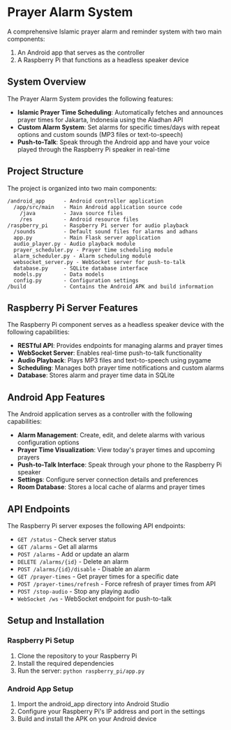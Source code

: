 # Prayer Alarm System

A comprehensive Islamic prayer alarm and reminder system with two main components:
1. An Android app that serves as the controller
2. A Raspberry Pi that functions as a headless speaker device

## System Overview

The Prayer Alarm System provides the following features:

- **Islamic Prayer Time Scheduling**: Automatically fetches and announces prayer times for Jakarta, Indonesia using the Aladhan API
- **Custom Alarm System**: Set alarms for specific times/days with repeat options and custom sounds (MP3 files or text-to-speech)
- **Push-to-Talk**: Speak through the Android app and have your voice played through the Raspberry Pi speaker in real-time

## Project Structure

The project is organized into two main components:

```
/android_app      - Android controller application
  /app/src/main   - Main Android application source code
    /java         - Java source files
    /res          - Android resource files
/raspberry_pi     - Raspberry Pi server for audio playback
  /sounds         - Default sound files for alarms and adhans
  app.py          - Main Flask server application
  audio_player.py - Audio playback module
  prayer_scheduler.py - Prayer time scheduling module
  alarm_scheduler.py - Alarm scheduling module
  websocket_server.py - WebSocket server for push-to-talk
  database.py     - SQLite database interface
  models.py       - Data models
  config.py       - Configuration settings
/build            - Contains the Android APK and build information
```

## Raspberry Pi Server Features

The Raspberry Pi component serves as a headless speaker device with the following capabilities:

- **RESTful API**: Provides endpoints for managing alarms and prayer times
- **WebSocket Server**: Enables real-time push-to-talk functionality
- **Audio Playback**: Plays MP3 files and text-to-speech using pygame
- **Scheduling**: Manages both prayer time notifications and custom alarms
- **Database**: Stores alarm and prayer time data in SQLite

## Android App Features

The Android application serves as a controller with the following capabilities:

- **Alarm Management**: Create, edit, and delete alarms with various configuration options
- **Prayer Time Visualization**: View today's prayer times and upcoming prayers
- **Push-to-Talk Interface**: Speak through your phone to the Raspberry Pi speaker
- **Settings**: Configure server connection details and preferences
- **Room Database**: Stores a local cache of alarms and prayer times

## API Endpoints

The Raspberry Pi server exposes the following API endpoints:

- `GET /status` - Check server status
- `GET /alarms` - Get all alarms
- `POST /alarms` - Add or update an alarm
- `DELETE /alarms/{id}` - Delete an alarm
- `POST /alarms/{id}/disable` - Disable an alarm
- `GET /prayer-times` - Get prayer times for a specific date
- `POST /prayer-times/refresh` - Force refresh of prayer times from API
- `POST /stop-audio` - Stop any playing audio
- `WebSocket /ws` - WebSocket endpoint for push-to-talk

## Setup and Installation

### Raspberry Pi Setup

1. Clone the repository to your Raspberry Pi
2. Install the required dependencies
3. Run the server: `python raspberry_pi/app.py`

### Android App Setup

1. Import the android_app directory into Android Studio
2. Configure your Raspberry Pi's IP address and port in the settings
3. Build and install the APK on your Android device
